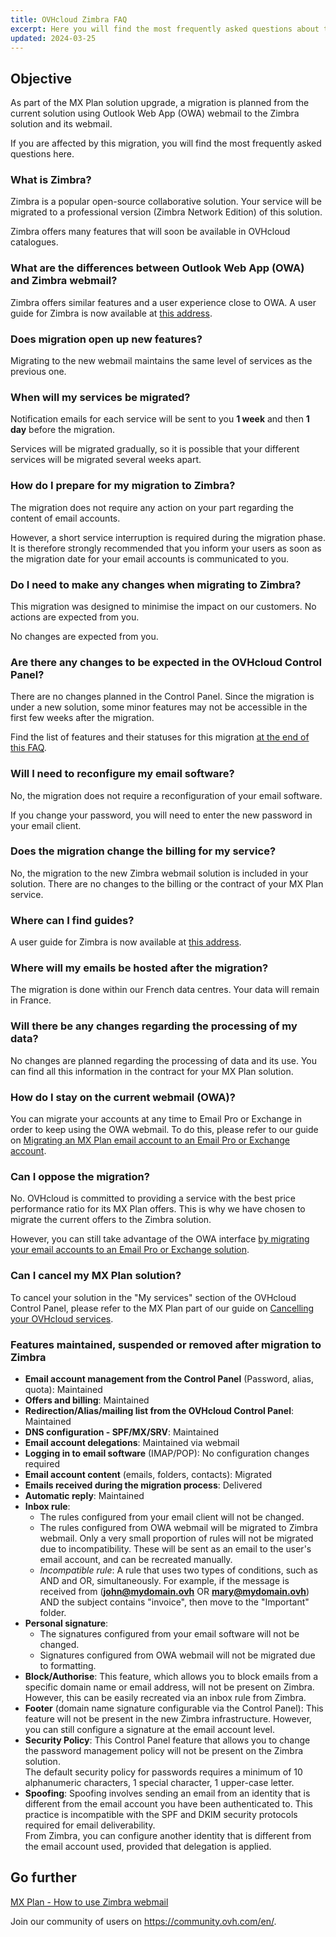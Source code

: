 ```yaml
---
title: OVHcloud Zimbra FAQ
excerpt: Here you will find the most frequently asked questions about the migration of OVHcloud MX Plan solution to Zimbra
updated: 2024-03-25
---
```


## Objective

As part of the MX Plan solution upgrade, a migration is planned from the current solution using Outlook Web App (OWA) webmail to the Zimbra solution and its webmail.

If you are affected by this migration, you will find the most frequently asked questions here.

### What is Zimbra?

Zimbra is a popular open-source collaborative solution. Your service will be migrated to a professional version (Zimbra Network Edition) of this solution.

Zimbra offers many features that will soon be available in OVHcloud catalogues.

### What are the differences between Outlook Web App (OWA) and Zimbra webmail?

Zimbra offers similar features and a user experience close to OWA. A user guide for Zimbra is now available at [this address](/pages/web_cloud/email_and_collaborative_solutions/mx_plan/email_zimbra).

### Does migration open up new features?

Migrating to the new webmail maintains the same level of services as the previous one.

### When will my services be migrated?

Notification emails for each service will be sent to you **1 week** and then **1 day** before the migration.

Services will be migrated gradually, so it is possible that your different services will be migrated several weeks apart.

### How do I prepare for my migration to Zimbra?

The migration does not require any action on your part regarding the content of email accounts.

However, a short service interruption is required during the migration phase. It is therefore strongly recommended that you inform your users as soon as the migration date for your email accounts is communicated to you.

### Do I need to make any changes when migrating to Zimbra?

This migration was designed to minimise the impact on our customers. No actions are expected from you.

No changes are expected from you.

### Are there any changes to be expected in the OVHcloud Control Panel?

There are no changes planned in the Control Panel. Since the migration is under a new solution, some minor features may not be accessible in the first few weeks after the migration.

Find the list of features and their statuses for this migration [at the end of this FAQ](#features).

### Will I need to reconfigure my email software?

No, the migration does not require a reconfiguration of your email software.

If you change your password, you will need to enter the new password in your email client.

### Does the migration change the billing for my service?

No, the migration to the new Zimbra webmail solution is included in your solution. There are no changes to the billing or the contract of your MX Plan service.

### Where can I find guides?

A user guide for Zimbra is now available at [this address](/pages/web_cloud/email_and_collaborative_solutions/mx_plan/email_zimbra).

### Where will my emails be hosted after the migration?

The migration is done within our French data centres. Your data will remain in France.

### Will there be any changes regarding the processing of my data?

No changes are planned regarding the processing of data and its use. You can find all this information in the contract for your MX Plan solution.

### How do I stay on the current webmail (OWA)?

You can migrate your accounts at any time to Email Pro or Exchange in order to keep using the OWA webmail. To do this, please refer to our guide on [Migrating an MX Plan email account to an Email Pro or Exchange account](/pages/web_cloud/email_and_collaborative_solutions/migrating/migration_control_panel).

### Can I oppose the migration?

No. OVHcloud is committed to providing a service with the best price performance ratio for its MX Plan offers. This is why we have chosen to migrate the current offers to the Zimbra solution.

However, you can still take advantage of the OWA interface [by migrating your email accounts to an Email Pro or Exchange solution](/pages/web_cloud/email_and_collaborative_solutions/migrating/migration_control_panel).

### Can I cancel my MX Plan solution?

To cancel your solution in the "My services" section of the OVHcloud Control Panel, please refer to the MX Plan part of our guide on [Cancelling your OVHcloud services](/pages/account_and_service_management/managing_billing_payments_and_services/how_to_cancel_services#mxplan).

### Features maintained, suspended or removed after migration to Zimbra <a name="features"></a>

- **Email account management from the Control Panel** (Password, alias, quota): Maintained
- **Offers and billing**: Maintained
- **Redirection/Alias/mailing list from the OVHcloud Control Panel**: Maintained
- **DNS configuration - SPF/MX/SRV**: Maintained
- **Email account delegations**: Maintained via webmail
- **Logging in to email software** (IMAP/POP): No configuration changes required
- **Email account content** (emails, folders, contacts): Migrated
- **Emails received during the migration process**: Delivered
- **Automatic reply**: Maintained
- **Inbox rule**:
    - The rules configured from your email client will not be changed.
    - The rules configured from OWA webmail will be migrated to Zimbra webmail. Only a very small proportion of rules will not be migrated due to incompatibility. These will be sent as an email to the user's email account, and can be recreated manually.
    - *Incompatible rule*: A rule that uses two types of conditions, such as AND and OR, simultaneously. For example, if the message is received from (**john@mydomain.ovh** OR **mary@mydomain.ovh**) AND the subject contains "invoice", then move to the "Important" folder.
- **Personal signature**:
    - The signatures configured from your email software will not be changed.
    - Signatures configured from OWA webmail will not be migrated due to formatting.
- **Block/Authorise**: This feature, which allows you to block emails from a specific domain name or email address, will not be present on Zimbra. However, this can be easily recreated via an inbox rule from Zimbra.
- **Footer** (domain name signature configurable via the Control Panel): This feature will not be present in the new Zimbra infrastructure. However, you can still configure a signature at the email account level.
- **Security Policy**: This Control Panel feature that allows you to change the password management policy will not be present on the Zimbra solution.<br>The default security policy for passwords requires a minimum of 10 alphanumeric characters, 1 special character, 1 upper-case letter.
- **Spoofing**: Spoofing involves sending an email from an identity that is different from the email account you have been authenticated to. This practice is incompatible with the SPF and DKIM security protocols required for email deliverability.<br>From Zimbra, you can configure another identity that is different from the email account used, provided that delegation is applied.

## Go further

[MX Plan - How to use Zimbra webmail](/pages/web_cloud/email_and_collaborative_solutions/mx_plan/email_zimbra)

Join our community of users on <https://community.ovh.com/en/>.

